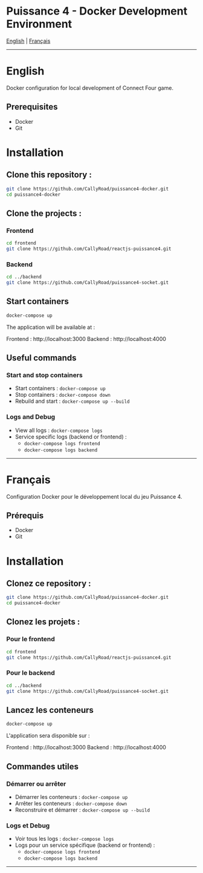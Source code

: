 # Puissance 4 - Docker Development Environment
[English](#english) | [Français](#français)

---
# English

Docker configuration for local development of Connect Four game.

## Prerequisites
- Docker
- Git

# Installation

## Clone this repository :

```bash
git clone https://github.com/CallyRoad/puissance4-docker.git
cd puissance4-docker
```

## Clone the projects :

### Frontend

```bash
cd frontend
git clone https://github.com/CallyRoad/reactjs-puissance4.git
```

### Backend
```bash
cd ../backend
git clone https://github.com/CallyRoad/puissance4-socket.git
```

## Start containers

```bash
docker-compose up
``` 

The application will be available at :

Frontend : http://localhost:3000
Backend : http://localhost:4000

## Useful commands

### Start and stop containers  
- Start containers : ```docker-compose up```
- Stop containers : ```docker-compose down```
- Rebuild and start : ```docker-compose up --build```

### Logs and Debug

- View all logs : ```docker-compose logs```
- Service specific logs (backend or frontend) : 
  - ```docker-compose logs frontend``` 
  - ```docker-compose logs backend```
---
# Français

Configuration Docker pour le développement local du jeu Puissance 4.

## Prérequis
- Docker
- Git

# Installation
## Clonez ce repository :

```bash
git clone https://github.com/CallyRoad/puissance4-docker.git
cd puissance4-docker
```

## Clonez les projets :

### Pour le frontend
```bash
cd frontend
git clone https://github.com/CallyRoad/reactjs-puissance4.git
```

### Pour le backend
```bash
cd ../backend
git clone https://github.com/CallyRoad/puissance4-socket.git
```

## Lancez les conteneurs 

```bash
docker-compose up
``` 
L'application sera disponible sur :

Frontend : http://localhost:3000
Backend : http://localhost:4000

## Commandes utiles

### Démarrer ou arrêter 

- Démarrer les conteneurs : ```docker-compose up```
- Arrêter les conteneurs : ```docker-compose down```
- Reconstruire et démarrer : ```docker-compose up --build```

### Logs et Debug

- Voir tous les logs : ```docker-compose logs```
- Logs pour un service spécifique (backend or frontend) :
    - ```docker-compose logs frontend```
    - ```docker-compose logs backend```
---
